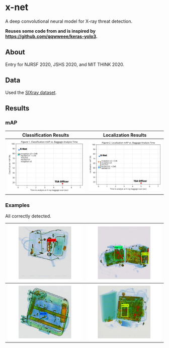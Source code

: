 # x-net

A deep convolutional neural model for X-ray threat detection.

__Reuses some code from and is inspired by https://github.com/qqwweee/keras-yolo3.__

## About

Entry for NJRSF 2020, JSHS 2020, and MIT THINK 2020. 

## Data

Used the [SIXray dataset](https://github.com/MeioJane/SIXray).

## Results

### mAP

Classification Results                                     |  Localization Results                                  
:---------------------------------------------------------:|:-------------------------------------------------------:
![Classification Results](results/plots/classification_map.jpg)  |  ![Localization Results](results/plots/localization_map.jpg)

### Examples

All correctly detected.

![Scissors](results/examples/scissors.png)    |  ![Wrench and Pliers](results/examples/wrench_pliers.png)                                  
:--------------------------------------------:|:-------------------------------------------------------------:
![Knife](results/examples/knife.png)          |  ![Pliers](results/examples/pliers.png)
